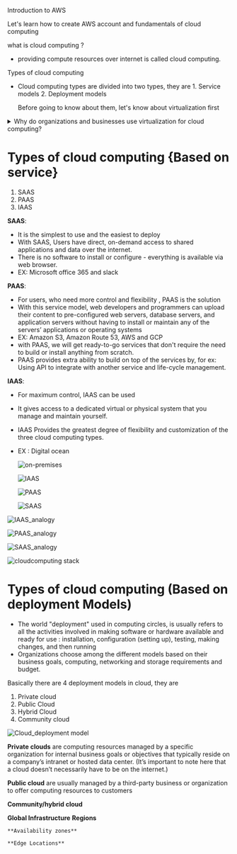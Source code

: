 Introduction to AWS

Let's learn how to create AWS account and fundamentals of cloud computing 


what is cloud computing ?
- providing compute resources over internet is called cloud computing.

Types of cloud computing

- Cloud computing types are divided into two types, they are 1. Service models 2. Deployment models
  
  Before going to know about them, let's know about virtualization first
<details>
<summary>Why do organizations and businesses use virtualization for cloud computing? </summary><br><b>

using virtualization increases the efficient use of hardware, which in turn lowers the cost of building, sustaining, and hosting computers in data centers as a cloud service. Virtualization products are therefore extremely important to businesses operating private or public clouds.
</b></details>


# Types of cloud computing {Based on service}
1. SAAS
2. PAAS
3. IAAS
   
**SAAS**:
- It is the simplest to use and the easiest to deploy
- With SAAS, Users have direct, on-demand access to shared applications and data over the internet.
- There is no software to install or configure - everything is available via web browser.
- EX: Microsoft office 365 and slack

**PAAS**:
- For users, who need more control and flexibility , PAAS is the solution
- With this service model, web developers and programmers can upload their content to pre-configured web servers, database servers, and application servers without having to install or maintain any of the servers’ applications or operating systems
- EX: Amazon S3, Amazon Route 53, AWS and GCP 
- with PAAS, we will get ready-to-go services that don't require the need to build or install anything from scratch.
- PAAS provides extra ability to build on top of the services by, for ex: Using API to integrate with another service and life-cycle management.

**IAAS**:
- For maximum control, IAAS can be used
- It gives access to a dedicated virtual or physical system that you manage and maintain yourself.
- IAAS Provides the greatest degree of flexibility and customization of the three cloud computing types.
- EX : Digital ocean
  
  ![on-premises](/images/on-Premises.png)

  ![IAAS](/images/IAAS.png)

  ![PAAS](/images/PAAS.png)

  ![SAAS](/images/SAAS.png)

![IAAS_analogy](/images/IAAS_analogy.png)

![PAAS_analogy](/images/PAAS_analogy.png)

![SAAS_analogy](/images/SAAS_analogy.png)


![cloudcomputing stack](/Images/Types%20of%20Cloud%20Computing%20Stack.png)

# Types of cloud computing (Based on deployment Models)
- The world "deployment" used in computing circles, is usually refers to all the activities involved in making software or hardware available and ready for use : installation, configuration (setting up), testing, making changes, and then running
- Organizations choose among the different models based on their business goals, computing, networking and storage requirements and budget.

Basically there are 4 deployment models in cloud, they are

1. Private cloud
2. Public Cloud
3. Hybrid Cloud
4. Community cloud

![Cloud_deployment model](/images/Cloud%20Deployment%20Model.png)

**Private clouds** are computing resources managed by a specific organization for internal business goals or objectives that typically reside on a company’s intranet or hosted data center. (It’s important to note here that a cloud doesn’t necessarily have to be on the internet.) 

**Public cloud** are usually managed by a third-party business or organization to offer computing resources to customers

**Community/hybrid cloud**

**Global Infrastructure**
    **Regions**

    **Availability zones**

    **Edge Locations**
